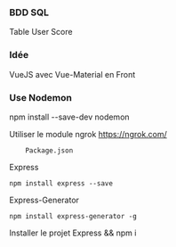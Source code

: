 ### BDD SQL
Table User
Score

### Idée
VueJS avec Vue-Material en Front

### Use Nodemon
npm install --save-dev nodemon


Utiliser le module ngrok
https://ngrok.com/


```
    Package.json
```

Express
```
npm install express --save
```

Express-Generator
```
npm install express-generator -g
```

Installer le projet
Express
&&
npm i

